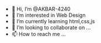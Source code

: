 - 👋 Hi, I’m @AKBAR-4240
- 👀 I’m interested in Web Design
- 🌱 I’m currently learning html,css,js
- 💞️ I’m looking to collaborate on ...
- 📫 How to reach me ...

<!---
AKBAR-4240/AKBAR-4240 is a ✨ special ✨ repository because its `README.md` (this file) appears on your GitHub profile.
You can click the Preview link to take a look at your changes.
--->
